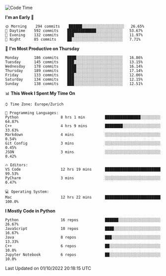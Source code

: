 <!--START_SECTION:waka-->
![Code Time](http://img.shields.io/badge/Code%20Time-2%2C393%20hrs%2016%20mins-blue)

**I'm an Early 🐤** 

```text
🌞 Morning    294 commits    ██████░░░░░░░░░░░░░░░░░░░   26.65% 
🌆 Daytime    592 commits    █████████████░░░░░░░░░░░░   53.67% 
🌃 Evening    132 commits    ███░░░░░░░░░░░░░░░░░░░░░░   11.97% 
🌙 Night      85 commits     ██░░░░░░░░░░░░░░░░░░░░░░░   7.71%

```
📅 **I'm Most Productive on Thursday** 

```text
Monday       186 commits    ████░░░░░░░░░░░░░░░░░░░░░   16.86% 
Tuesday      145 commits    ███░░░░░░░░░░░░░░░░░░░░░░   13.15% 
Wednesday    178 commits    ████░░░░░░░░░░░░░░░░░░░░░   16.14% 
Thursday     189 commits    ████░░░░░░░░░░░░░░░░░░░░░   17.14% 
Friday       133 commits    ███░░░░░░░░░░░░░░░░░░░░░░   12.06% 
Saturday     134 commits    ███░░░░░░░░░░░░░░░░░░░░░░   12.15% 
Sunday       138 commits    ███░░░░░░░░░░░░░░░░░░░░░░   12.51%

```


📊 **This Week I Spent My Time On** 

```text
⌚︎ Time Zone: Europe/Zurich

💬 Programming Languages: 
Python                   8 hrs 1 min         ████████████████░░░░░░░░░   64.87% 
C++                      4 hrs 9 mins        ████████░░░░░░░░░░░░░░░░░   33.63% 
Markdown                 4 mins              ░░░░░░░░░░░░░░░░░░░░░░░░░   0.54% 
Git Config               3 mins              ░░░░░░░░░░░░░░░░░░░░░░░░░   0.45% 
JSON                     3 mins              ░░░░░░░░░░░░░░░░░░░░░░░░░   0.42%

🔥 Editors: 
VS Code                  12 hrs 19 mins      █████████████████████████   99.53% 
PyCharm                  3 mins              ░░░░░░░░░░░░░░░░░░░░░░░░░   0.47%

💻 Operating System: 
Mac                      12 hrs 22 mins      █████████████████████████   100.0%

```

**I Mostly Code in Python** 

```text
Python                   16 repos            ██████░░░░░░░░░░░░░░░░░░░   26.67% 
JavaScript               10 repos            ████░░░░░░░░░░░░░░░░░░░░░   16.67% 
Java                     8 repos             ███░░░░░░░░░░░░░░░░░░░░░░   13.33% 
C++                      6 repos             ██░░░░░░░░░░░░░░░░░░░░░░░   10.0% 
Jupyter Notebook         6 repos             ██░░░░░░░░░░░░░░░░░░░░░░░   10.0%

```



 Last Updated on 01/10/2022 20:18:15 UTC
<!--END_SECTION:waka-->　　
